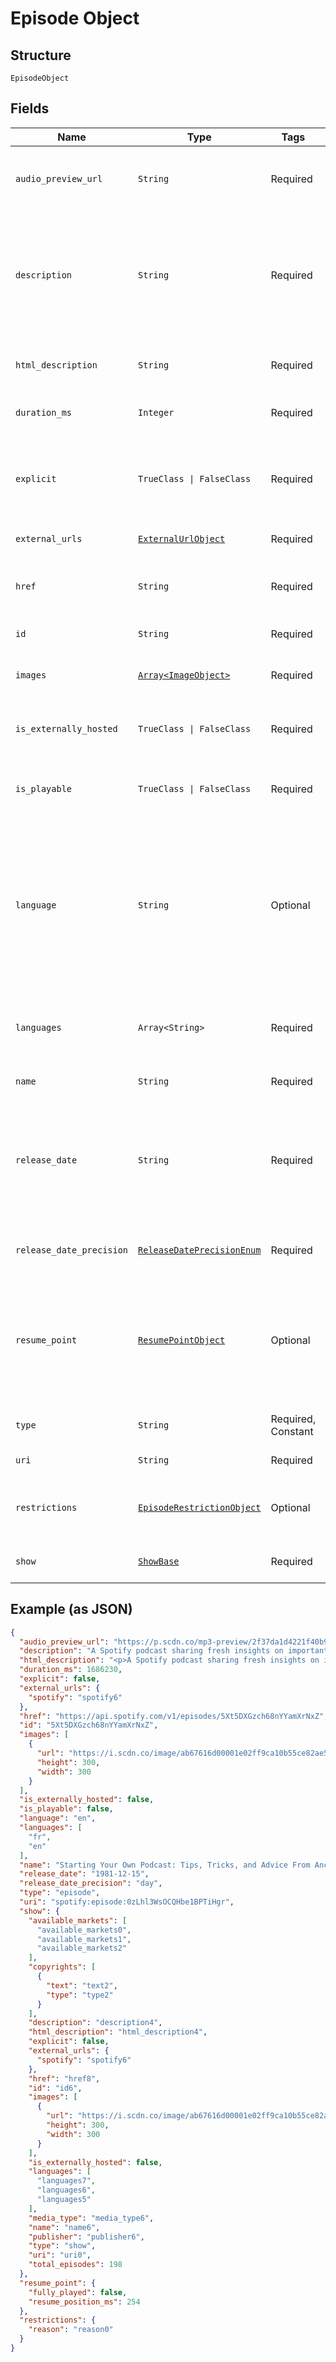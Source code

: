 
# Episode Object

## Structure

`EpisodeObject`

## Fields

| Name | Type | Tags | Description |
|  --- | --- | --- | --- |
| `audio_preview_url` | `String` | Required | A URL to a 30 second preview (MP3 format) of the episode. `null` if not available. |
| `description` | `String` | Required | A description of the episode. HTML tags are stripped away from this field, use `html_description` field in case HTML tags are needed. |
| `html_description` | `String` | Required | A description of the episode. This field may contain HTML tags. |
| `duration_ms` | `Integer` | Required | The episode length in milliseconds. |
| `explicit` | `TrueClass \| FalseClass` | Required | Whether or not the episode has explicit content (true = yes it does; false = no it does not OR unknown). |
| `external_urls` | [`ExternalUrlObject`](../../doc/models/external-url-object.md) | Required | External URLs for this episode. |
| `href` | `String` | Required | A link to the Web API endpoint providing full details of the episode. |
| `id` | `String` | Required | The [Spotify ID](/documentation/web-api/concepts/spotify-uris-ids) for the episode. |
| `images` | [`Array<ImageObject>`](../../doc/models/image-object.md) | Required | The cover art for the episode in various sizes, widest first. |
| `is_externally_hosted` | `TrueClass \| FalseClass` | Required | True if the episode is hosted outside of Spotify's CDN. |
| `is_playable` | `TrueClass \| FalseClass` | Required | True if the episode is playable in the given market. Otherwise false. |
| `language` | `String` | Optional | The language used in the episode, identified by a [ISO 639](https://en.wikipedia.org/wiki/ISO_639) code. This field is deprecated and might be removed in the future. Please use the `languages` field instead. |
| `languages` | `Array<String>` | Required | A list of the languages used in the episode, identified by their [ISO 639-1](https://en.wikipedia.org/wiki/ISO_639) code. |
| `name` | `String` | Required | The name of the episode. |
| `release_date` | `String` | Required | The date the episode was first released, for example `"1981-12-15"`. Depending on the precision, it might be shown as `"1981"` or `"1981-12"`. |
| `release_date_precision` | [`ReleaseDatePrecisionEnum`](../../doc/models/release-date-precision-enum.md) | Required | The precision with which `release_date` value is known. |
| `resume_point` | [`ResumePointObject`](../../doc/models/resume-point-object.md) | Optional | The user's most recent position in the episode. Set if the supplied access token is a user token and has the scope 'user-read-playback-position'. |
| `type` | `String` | Required, Constant | The object type.<br><br>**Value**: `'episode'` |
| `uri` | `String` | Required | The [Spotify URI](/documentation/web-api/concepts/spotify-uris-ids) for the episode. |
| `restrictions` | [`EpisodeRestrictionObject`](../../doc/models/episode-restriction-object.md) | Optional | Included in the response when a content restriction is applied. |
| `show` | [`ShowBase`](../../doc/models/show-base.md) | Required | The show on which the episode belongs. |

## Example (as JSON)

```json
{
  "audio_preview_url": "https://p.scdn.co/mp3-preview/2f37da1d4221f40b9d1a98cd191f4d6f1646ad17",
  "description": "A Spotify podcast sharing fresh insights on important topics of the moment—in a way only Spotify can. You’ll hear from experts in the music, podcast and tech industries as we discover and uncover stories about our work and the world around us.\n",
  "html_description": "<p>A Spotify podcast sharing fresh insights on important topics of the moment—in a way only Spotify can. You’ll hear from experts in the music, podcast and tech industries as we discover and uncover stories about our work and the world around us.</p>\n",
  "duration_ms": 1686230,
  "explicit": false,
  "external_urls": {
    "spotify": "spotify6"
  },
  "href": "https://api.spotify.com/v1/episodes/5Xt5DXGzch68nYYamXrNxZ",
  "id": "5Xt5DXGzch68nYYamXrNxZ",
  "images": [
    {
      "url": "https://i.scdn.co/image/ab67616d00001e02ff9ca10b55ce82ae553c8228\n",
      "height": 300,
      "width": 300
    }
  ],
  "is_externally_hosted": false,
  "is_playable": false,
  "language": "en",
  "languages": [
    "fr",
    "en"
  ],
  "name": "Starting Your Own Podcast: Tips, Tricks, and Advice From Anchor Creators\n",
  "release_date": "1981-12-15",
  "release_date_precision": "day",
  "type": "episode",
  "uri": "spotify:episode:0zLhl3WsOCQHbe1BPTiHgr",
  "show": {
    "available_markets": [
      "available_markets0",
      "available_markets1",
      "available_markets2"
    ],
    "copyrights": [
      {
        "text": "text2",
        "type": "type2"
      }
    ],
    "description": "description4",
    "html_description": "html_description4",
    "explicit": false,
    "external_urls": {
      "spotify": "spotify6"
    },
    "href": "href8",
    "id": "id6",
    "images": [
      {
        "url": "https://i.scdn.co/image/ab67616d00001e02ff9ca10b55ce82ae553c8228\n",
        "height": 300,
        "width": 300
      }
    ],
    "is_externally_hosted": false,
    "languages": [
      "languages7",
      "languages6",
      "languages5"
    ],
    "media_type": "media_type6",
    "name": "name6",
    "publisher": "publisher6",
    "type": "show",
    "uri": "uri0",
    "total_episodes": 198
  },
  "resume_point": {
    "fully_played": false,
    "resume_position_ms": 254
  },
  "restrictions": {
    "reason": "reason0"
  }
}
```

